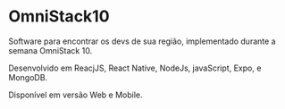 # OmniStack10

Software para encontrar os devs de sua região, implementado durante a semana OmniStack 10.

Desenvolvido em ReacjJS, React Native, NodeJs, javaScript, Expo, e MongoDB.

Disponível em versão Web e Mobile.
